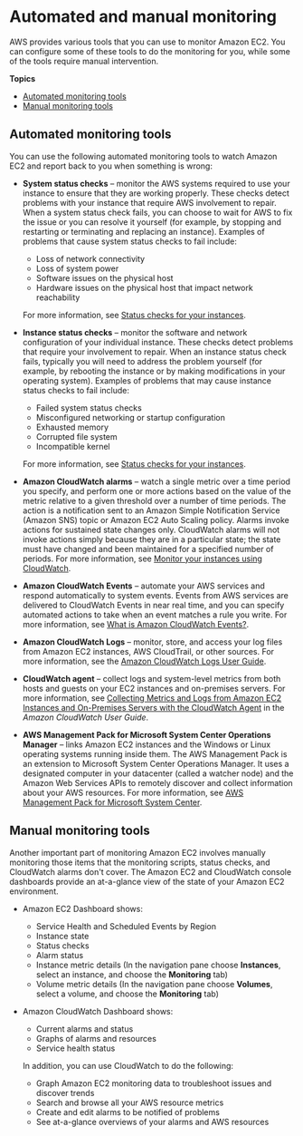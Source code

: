 # Automated and manual monitoring<a name="monitoring_automated_manual"></a>

AWS provides various tools that you can use to monitor Amazon EC2\. You can configure some of these tools to do the monitoring for you, while some of the tools require manual intervention\.

**Topics**
+ [Automated monitoring tools](#monitoring_automated_tools)
+ [Manual monitoring tools](#monitoring_manual_tools)

## Automated monitoring tools<a name="monitoring_automated_tools"></a>

You can use the following automated monitoring tools to watch Amazon EC2 and report back to you when something is wrong:
+ **System status checks** – monitor the AWS systems required to use your instance to ensure that they are working properly\. These checks detect problems with your instance that require AWS involvement to repair\. When a system status check fails, you can choose to wait for AWS to fix the issue or you can resolve it yourself \(for example, by stopping and restarting or terminating and replacing an instance\)\. Examples of problems that cause system status checks to fail include:
  + Loss of network connectivity
  + Loss of system power
  + Software issues on the physical host
  + Hardware issues on the physical host that impact network reachability

  For more information, see [Status checks for your instances](monitoring-system-instance-status-check.md)\.
+ **Instance status checks** – monitor the software and network configuration of your individual instance\. These checks detect problems that require your involvement to repair\. When an instance status check fails, typically you will need to address the problem yourself \(for example, by rebooting the instance or by making modifications in your operating system\)\. Examples of problems that may cause instance status checks to fail include:
  + Failed system status checks
  + Misconfigured networking or startup configuration
  + Exhausted memory
  + Corrupted file system
  + Incompatible kernel

  For more information, see [Status checks for your instances](monitoring-system-instance-status-check.md)\.
+ **Amazon CloudWatch alarms** – watch a single metric over a time period you specify, and perform one or more actions based on the value of the metric relative to a given threshold over a number of time periods\. The action is a notification sent to an Amazon Simple Notification Service \(Amazon SNS\) topic or Amazon EC2 Auto Scaling policy\. Alarms invoke actions for sustained state changes only\. CloudWatch alarms will not invoke actions simply because they are in a particular state; the state must have changed and been maintained for a specified number of periods\. For more information, see [Monitor your instances using CloudWatch](using-cloudwatch.md)\.
+ **Amazon CloudWatch Events** – automate your AWS services and respond automatically to system events\. Events from AWS services are delivered to CloudWatch Events in near real time, and you can specify automated actions to take when an event matches a rule you write\. For more information, see [What is Amazon CloudWatch Events?](https://docs.aws.amazon.com/AmazonCloudWatch/latest/events/WhatIsCloudWatchEvents.html)\.
+ **Amazon CloudWatch Logs** – monitor, store, and access your log files from Amazon EC2 instances, AWS CloudTrail, or other sources\. For more information, see the [Amazon CloudWatch Logs User Guide](https://docs.aws.amazon.com/AmazonCloudWatch/latest/logs/)\.
+ **CloudWatch agent** – collect logs and system\-level metrics from both hosts and guests on your EC2 instances and on\-premises servers\. For more information, see [Collecting Metrics and Logs from Amazon EC2 Instances and On\-Premises Servers with the CloudWatch Agent](https://docs.aws.amazon.com/AmazonCloudWatch/latest/monitoring/Install-CloudWatch-Agent.html) in the *Amazon CloudWatch User Guide*\.
+ **AWS Management Pack for Microsoft System Center Operations Manager** – links Amazon EC2 instances and the Windows or Linux operating systems running inside them\. The AWS Management Pack is an extension to Microsoft System Center Operations Manager\. It uses a designated computer in your datacenter \(called a watcher node\) and the Amazon Web Services APIs to remotely discover and collect information about your AWS resources\. For more information, see [AWS Management Pack for Microsoft System Center](AWSManagementPack.md)\.

## Manual monitoring tools<a name="monitoring_manual_tools"></a>

Another important part of monitoring Amazon EC2 involves manually monitoring those items that the monitoring scripts, status checks, and CloudWatch alarms don't cover\. The Amazon EC2 and CloudWatch console dashboards provide an at\-a\-glance view of the state of your Amazon EC2 environment\.
+ Amazon EC2 Dashboard shows:
  + Service Health and Scheduled Events by Region
  + Instance state
  + Status checks
  + Alarm status
  + Instance metric details \(In the navigation pane choose **Instances**, select an instance, and choose the **Monitoring** tab\)
  + Volume metric details \(In the navigation pane choose **Volumes**, select a volume, and choose the **Monitoring** tab\)
+ Amazon CloudWatch Dashboard shows:
  + Current alarms and status
  + Graphs of alarms and resources
  + Service health status

  In addition, you can use CloudWatch to do the following:
  + Graph Amazon EC2 monitoring data to troubleshoot issues and discover trends
  + Search and browse all your AWS resource metrics
  + Create and edit alarms to be notified of problems
  + See at\-a\-glance overviews of your alarms and AWS resources